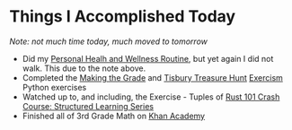# Things I Accomplished Today

_Note: not much time today, much moved to tomorrow_

- Did my [Personal Healh and Wellness Routine](../../Routines/personal-health-and-wellness-routine-2024-week-1.md), but yet again I did not walk. This due to the note above.
- Completed the [Making the Grade](https://exercism.org/tracks/python/exercises/making-the-grade) and [Tisbury Treasure Hunt](https://exercism.org/tracks/python/exercises/tisbury-treasure-hunt) [Exercism](https://exercism.org) Python exercises
- Watched up to, and including, the Exercise - Tuples of [Rust 101 Crash Course: Structured Learning Series](https://www.youtube.com/watch?v=lzKeecy4OmQ)
- Finished all of 3rd Grade Math on [Khan Academy](https://www.khanacademy.org)
